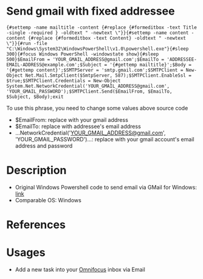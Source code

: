 # Send gmail with fixed addressee

    {#settemp -name mailtitle -content {#replace {#formeditbox -text Title -single -required } -oldtext " -newtext \"}}{#settemp -name content -content {#replace {#formeditbox -text Content} -oldtext " -newtext \"}}{#run -file "C:\Windows\System32\WindowsPowerShell\v1.0\powershell.exe"}{#sleep 300}{#focus Windows PowerShell -windowstate show}{#sleep 500}$EmailFrom = 'YOUR_GMAIL_ADDRESS@gmail.com';$EmailTo = 'ADDRESSEE-EMAIL-ADDRESS@example.com';$Subject = '{#gettemp mailtitle}';$Body = '{#gettemp content}';$SMTPServer = 'smtp.gmail.com';$SMTPClient = New-Object Net.Mail.SmtpClient($SmtpServer, 587);$SMTPClient.EnableSsl = $true;$SMTPClient.Credentials = New-Object System.Net.NetworkCredential('YOUR_GMAIL_ADDRESS@gmail.com', 'YOUR_GMAIL_PASSWORD');$SMTPClient.Send($EmailFrom, $EmailTo, $Subject, $Body);exit

To use this phrase, you need to change some values above source code
 * $EmailFrom: replace with your gmail address
 * $EmailTo: replace with addressee's email address
 * ...NetworkCredential('YOUR_GMAIL_ADDRESS@gmail.com', 'YOUR_GMAIL_PASSWORD')...: replace with your gmail account's email address and password

# Description
 * Original Windows Powershell code to send email via GMail for Windows: [link](http://www.howtogeek.com/120011/stupid-geek-tricks-how-to-send-email-from-the-command-line-in-windows-without-extra-software/)
 * Comparable OS: Windows 


# References


# Usages
 * Add a new task into your [Omnifocus](https://www.omnigroup.com/omnifocus/) inbox via Email
 
